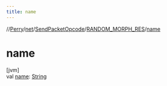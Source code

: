 ```yaml
---
title: name
---
```

//[Perry](../../../../index.html)/[net](../../index.html)/[SendPacketOpcode](../index.html)/[RANDOM_MORPH_RES](index.html)/[name](name.html)



# name



[jvm]\
val [name](name.html): [String](https://kotlinlang.org/api/latest/jvm/stdlib/kotlin/-string/index.html)




